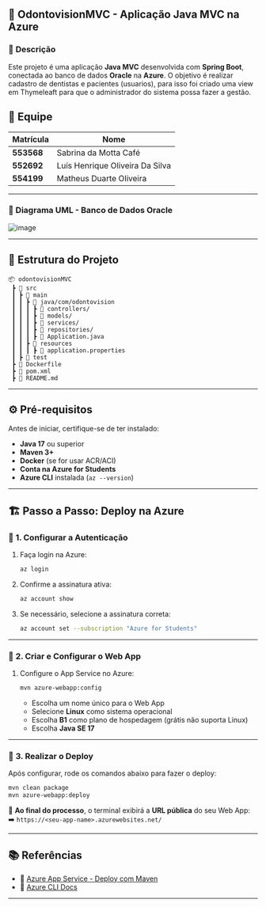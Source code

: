
## 🚀 **OdontovisionMVC - Aplicação Java MVC na Azure**
### 📌 **Descrição**
Este projeto é uma aplicação **Java MVC** desenvolvida com **Spring Boot**, conectada ao banco de dados **Oracle** na **Azure**. O objetivo é realizar cadastro de dentistas e pacientes (usuarios), para isso foi criado uma view em Thymeleaft para que o administrador do sistema possa fazer a gestão. 

## 👥 Equipe

| Matrícula  | Nome                              |
|------------|-----------------------------------|
| **553568** | Sabrina da Motta Café            |
| **552692** | Luís Henrique Oliveira Da Silva  |
| **554199** | Matheus Duarte Oliveira          |

---
### 🔹 Diagrama UML - Banco de Dados Oracle
![image](https://github.com/user-attachments/assets/daaa962b-1f60-4ff7-9032-073ad48727ae)

---

## 📂 **Estrutura do Projeto**
```
📦 odontovisionMVC
 ┣ 📂 src
 ┃ ┣ 📂 main
 ┃ ┃ ┣ 📂 java/com/odontovision
 ┃ ┃ ┃ ┣ 📜 controllers/
 ┃ ┃ ┃ ┣ 📜 models/
 ┃ ┃ ┃ ┣ 📜 services/
 ┃ ┃ ┃ ┣ 📜 repositories/
 ┃ ┃ ┃ ┣ 📜 Application.java
 ┃ ┃ ┣ 📂 resources
 ┃ ┃ ┃ ┣ 📜 application.properties
 ┃ ┣ 📂 test
 ┣ 📜 Dockerfile
 ┣ 📜 pom.xml
 ┣ 📜 README.md
```

---

## ⚙️ **Pré-requisitos**
Antes de iniciar, certifique-se de ter instalado:
- **Java 17** ou superior
- **Maven 3+**
- **Docker** (se for usar ACR/ACI)
- **Conta na Azure for Students**
- **Azure CLI** instalada (`az --version`)

---

## 🏗 **Passo a Passo: Deploy na Azure**
### 🔹 **1. Configurar a Autenticação**
1. Faça login na Azure:
   ```bash
   az login
   ```
2. Confirme a assinatura ativa:
   ```bash
   az account show
   ```
3. Se necessário, selecione a assinatura correta:
   ```bash
   az account set --subscription "Azure for Students"
   ```

---

### 🔹 **2. Criar e Configurar o Web App**
1. Configure o App Service no Azure:
   ```bash
   mvn azure-webapp:config
   ```
   - Escolha um nome único para o Web App
   - Selecione **Linux** como sistema operacional
   - Escolha **B1** como plano de hospedagem (grátis não suporta Linux)
   - Escolha **Java SE 17**

---

### 🔹 **3. Realizar o Deploy**
Após configurar, rode os comandos abaixo para fazer o deploy:

```bash
mvn clean package
mvn azure-webapp:deploy
```

🔹 **Ao final do processo**, o terminal exibirá a **URL pública** do seu Web App:  
➡️ `https://<seu-app-name>.azurewebsites.net/`

---

## 📚 **Referências**
- 📖 [Azure App Service - Deploy com Maven](https://learn.microsoft.com/pt-br/azure/app-service/quickstart-java?tabs=springboot&pivots=java-javase)
- 📖 [Azure CLI Docs](https://learn.microsoft.com/pt-br/cli/azure/install-azure-cli)

---
